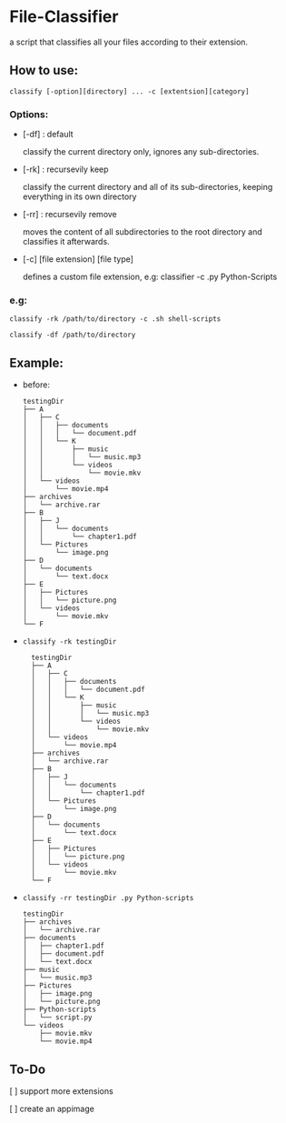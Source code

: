 # File-Classifier

a script that classifies all your files according to their extension.

## How to use:
    classify [-option][directory] ... -c [extentsion][category]
### Options:
- [-df] : default 

    classify the current directory only, ignores any sub-directories.
    
- [-rk] : recursevily keep

    classify the current directory and all of its sub-directories, keeping everything in its own directory
    
- [-rr] : recursevily remove

    moves the content of all subdirectories to the root directory and classifies it afterwards.
    
- [-c] [file extension] [file type]

    defines a custom file extension, e.g: classifier -c .py Python-Scripts
    
### e.g:

```classify -rk /path/to/directory -c .sh shell-scripts```

```classify -df /path/to/directory```
         
## Example: 
  - before:
  
        testingDir
        ├── A
        │   ├── C
        │   │   ├── documents
        │   │   │   └── document.pdf
        │   │   └── K
        │   │       ├── music
        │   │       │   └── music.mp3
        │   │       └── videos
        │   │           └── movie.mkv
        │   └── videos
        │       └── movie.mp4
        ├── archives
        │   └── archive.rar
        ├── B
        │   ├── J
        │   │   └── documents
        │   │       └── chapter1.pdf
        │   └── Pictures
        │       └── image.png
        ├── D
        │   └── documents
        │       └── text.docx
        ├── E
        │   ├── Pictures
        │   │   └── picture.png
        │   └── videos
        │       └── movie.mkv
        └── F
        
  - ```classify -rk testingDir```
    
          testingDir
          ├── A
          │   ├── C
          │   │   ├── documents
          │   │   │   └── document.pdf
          │   │   └── K
          │   │       ├── music
          │   │       │   └── music.mp3
          │   │       └── videos
          │   │           └── movie.mkv
          │   └── videos
          │       └── movie.mp4
          ├── archives
          │   └── archive.rar
          ├── B
          │   ├── J
          │   │   └── documents
          │   │       └── chapter1.pdf
          │   └── Pictures
          │       └── image.png
          ├── D
          │   └── documents
          │       └── text.docx
          ├── E
          │   ├── Pictures
          │   │   └── picture.png
          │   └── videos
          │       └── movie.mkv
          └── F
          
  - ```classify -rr testingDir .py Python-scripts```
  
        testingDir
        ├── archives
        │   └── archive.rar
        ├── documents
        │   ├── chapter1.pdf
        │   ├── document.pdf
        │   └── text.docx
        ├── music
        │   └── music.mp3
        ├── Pictures
        │   ├── image.png
        │   └── picture.png
        ├── Python-scripts
        │   └── script.py
        └── videos
            ├── movie.mkv
            └── movie.mp4
            
            
## To-Do

[ ] support more extensions

[ ] create an appimage
